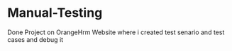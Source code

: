 # Manual-Testing
Done Project on OrangeHrm Website where i created test senario and test cases and debug it
